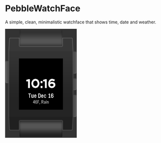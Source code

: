 PebbleWatchFace
===============

A simple, clean, minimalistic watchface that shows time, date and weather.

![alt tag](https://raw.githubusercontent.com/ryanlowdermilk/PebbleWatchFace/master/screenshot.png)

